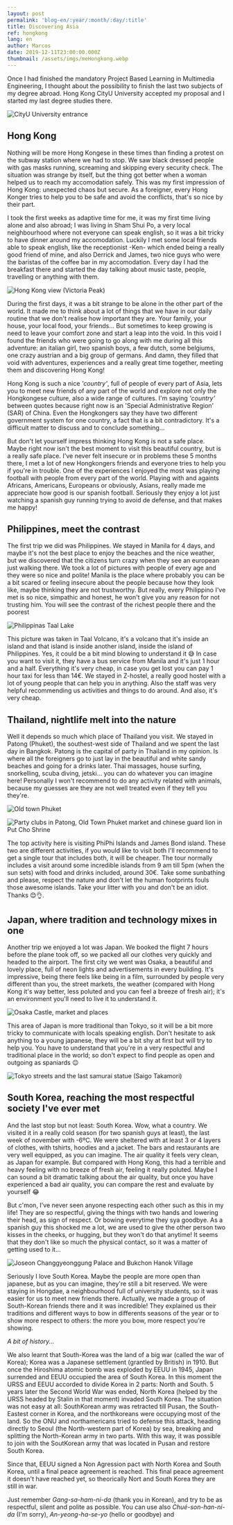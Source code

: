 ```yaml
---
layout: post
permalink: 'blog-en/:year/:month/:day/:title'
title: Discovering Asia
ref: hongkong
lang: en
author: Marcos
date: 2019-12-11T23:00:00.000Z
thumbnail: /assets/imgs/meHongkong.webp
---
```

Once I had finished the mandatory Project Based Learning in Multimedia Engineering, I thought about the possibility to finish the last two subjects of my degree abroad. Hong Kong CityU University accepted my proposal and I started my last degree studies there.

![CityU University entrance](/assets/imgs/cityu.webp "CityU University entrance")

## Hong Kong

Nothing will be more Hong Kongese in these times than finding a protest on the subway station where we had to stop. We saw black dressed people with gas masks running, screaming and skipping every security check. The situation was strange by itself, but the thing got better when a woman helped us to reach my accomodation safely. This was my first impression of Hong Kong: unexpected chaos but secure. As a foreigner, every Hong Konger tries to help you to be safe and avoid the conflicts, that's so nice by their part. 

I took the first weeks as adaptive time for me, it was my first time living alone and also abroad; I was living in Sham Shui Po, a very local neighbourhood where not everyone can speak english, so it was a bit tricky to have dinner around my accomodation. Luckily I met some local friends able to speak english, like the receptionist -Ken- which ended being a really good friend of mine, and also Derrick and James, two nice guys who were the baristas of the coffee bar in my accomodation. Every day I had the breakfast there and started the day talking about music taste, people, travelling or anything with them.

![Hong Kong view (Victoria Peak)](/assets/imgs/hk.webp "Hong Kong view (Victoria Peak)")

During the first days, it was a bit strange to be alone in the other part of the world. It made me to think about a lot of things that we have in our daily routine that we don't realise how important they are. Your family, your house, your local food, your friends... But sometimes to keep growing is need to leave your comfort zone and start a leap into the void. In this void I found the friends who were going to go along with me during all this adventure: an italian girl, two spanish boys, a few dutch, some belgiums, one crazy austrian and a big group of germans. And damn, they filled that void with adventures, experiences and a really great time together, meeting them and discovering Hong Kong!

Hong Kong is such a nice *'country'*, full of people of every part of Asia, lets you to meet new friends of any part of the world and explore not only the Hongkongese culture, also a wide range of cultures. I'm saying *'country'* between quotes because right now is an 'Special Administrative Region' (SAR) of China. Even the Hongkongers say they have two different government system for one country, a fact that is a bit contradictory. It's a difficult matter to discuss and to conclude something... 

But don't let yourself impress thinking Hong Kong is not a safe place. Maybe right now isn't the best moment to visit this beautiful country, but is a really safe place. I've never felt insecure or in problems these 5 months there, I met a lot of new Hongkongers friends and everyone tries to help you if you're in trouble. One of the experiences I enjoyed the most was playing football with people from every part of the world. Playing with and againts Africans, Americans, Europeans or obviously, Asians, really made me appreciate how good is our spanish football. Seriously they enjoy a lot just watching a spanish guy running trying to avoid de defense, and that makes me happy!

## Philippines, meet the contrast

The first trip we did was Philippines. We stayed in Manila for 4 days, and maybe it's not the best place to enjoy the beaches and the nice weather, but we discovered that the citizens turn crazy when they see an european just walking there. We took a lot of pictures with people of every age and they were so nice and polite! Manila is the place where probably you can be a bit scared or feeling insecure about the people because how they look like, maybe thinking they are not trustworthy. But really, every Philippino I've met is so nice, simpathic and honest, he won't give you any reason for not trusting him. You will see the contrast of the richest people there and the poorest

![Philippinas Taal Lake](/assets/imgs/taallake.webp "Philippinas Taal Lake")

This picture was taken in Taal Volcano, it's a volcano that it's inside an island and that island is inside another island, inside the island of Philippines. Yes, it could be a bit mind blowing to understand it 😅 In case you want to visit it, they have a bus service from Manila and it's just 1 hour and a half. Everything it's very cheap, in case you get lost you can pay 1 hour taxi for less than 14€. We stayed in Z-hostel, a really good hostel with a lot of young  people that can help you in anything. Also the staff was very helpful recommending us activities and things to do around. And also, it's very cheap.

## Thailand, nightlife melt into the nature

Well it depends so much which place of Thailand you visit. We stayed in Patong (Phuket), the southest-west side of Thailand and we spent the last day in Bangkok. Patong is the capital of party in Thailand in my opinion. Is where all the foreigners go to just lay in the beautiful and white sandy beaches and going for a drinks later. Thai massages, house surfing, snorkelling, scuba diving, jetski... you can do whatever you can imagine here! Personally I won't recommend to do any activity related with animals, because my guesses are they are not well treated even if they tell you they're. 

![Old town Phuket](/assets/imgs/phuket.webp "Old town Phuket")

![Party clubs in Patong, Old Town Phuket market and chinese guard lion in Put Cho Shrine](/assets/imgs/thai.webp "Party clubs in Patong, Old Town Phuket market and chinese guard lion in Put Cho Shrine")

The top activity here is visiting PhiPhi Islands and James Bond island. These two are different activities, if you would like to visit both I'll recommend to get a single tour that includes both, it will be cheaper. The tour normally includes a visit around some incredible islands from 9 am till 5pm (when the sun sets) with food and drinks included, around 30€. Take some sunbathing and please, respect the nature and don't let the human footprints fouls those awesome islands. Take your litter with you and don't be an idiot. Thanks 😊👌.

## Japan, where tradition and technology mixes in one

Another trip we enjoyed a lot was Japan. We booked the flight 7 hours before the plane took off, so we packed all our clothes very quickly and headed to the airport. The first city we went was Osaka, a beautiful and lovely place, full of neon lights and advertisements in every building. It's impressive, being there feels like being in a film, surrounded by people very different than you, the street markets, the weather (compared with Hong Kong it's way better, less poluted and you can feel a breeze of fresh air); it's an environment you'll need to live it to understand it.

![Osaka Castle, market and places](/assets/imgs/osaka.webp "Osaka Castle, market and places")

This area of Japan is more traditional than Tokyo, so it will be a bit more tricky to communicate with locals speaking english. Don't hesitate to ask anything to a young japanese, they will be a bit shy at first but will try to help you. You have to understand that you're in a very respectful and traditional place in the world; so don't expect to find people as open and outgoing as spaniards 😉

![Tokyo streets and the last samurai statue (Saigo Takamori)](/assets/imgs/tokyo.webp "Tokyo streets and the last samurai statue (Saigo Takamori)")

## South Korea, reaching the most respectful society I've ever met

And the last stop but not least: South Korea. Wow, what a country. We visited it in a really cold season (for two spanish guys at least), the last week of november with -6ºC. We were sheltered with at least 3 or 4 layers of clothes, with tshirts, hoodies and a jacket. The bars and restaurants are very well equipped, as you can imagine. The air quality it feels very clean, as Japan for example. But compared with Hong Kong, this had a terrible and heavy feeling with no breeze of fresh air, feeling it really poluted. Maybe I can sound a bit dramatic talking about the air quality, but once you have experienced a bad air quality, you can compare the rest and evaluate by yourself 😂

But c'mon, I've never seen anyone respecting each other such as this in my life! They are so respectful, giving the things with two hands and lowering their head, as sign of respect. Or bowing everytime they sya goodbye. As a spanish guy this shocked me a lot, we are used to give the other person two kisses in the cheeks, or hugging, but they won't do that anytime! It seems that they don't like so much the physical contact, so it was a matter of getting used to it... 

![Joseon Changgyeonggung Palace and Bukchon Hanok Village](/assets/imgs/korea.webp "Joseon Changgyeonggung Palace and Bukchon Hanok Village")

Seriously I love South Korea. Maybe the people are more open than japanese, but as you can imagine, they're still a bit reserved. We were staying in Hongdae, a neighbourhood full of university students, so it was easier for us to meet new friends there. Actually, we made a group of South-Korean friends there and it was incredible! They explained us their traditions and different ways to bow in differents seasons of the year or to show more respect to others: the more you bow, more respect you're showing. 

*A bit of history...*

We also learnt that South-Korea was the land of a big war (called the war of Korea); Korea was a Japanese settlement (grantled by British) in 1910. But once the Hiroshima atomic bomb was exploded by EEUU in 1945, Japan surrended and EEUU occupied the area of South Korea. In this moment the URSS and EEUU accorded to divide Korea in 2 parts: North and South. 5 years later the Second World War was ended, North Korea (helped by the URSS headed by Stalin in that moment) invaded South Korea. The situation was not easy at all: SouthKorean army was retracted till Pusan, the South-Eastest corner in Korea, and the northkoreans were occupying most of the land. So the ONU and northamericans tried to defense this attack, heading directly to Seoul (the North-western part of Korea) by sea, breaking and splitting the North-Korean army in two parts. With this way, it was possible to join with the SoutKorean army that was located in Pusan and restore South Korea.

Since that, EEUU signed a Non Agression pact with North Korea and South Korea, until a final peace agreement is reached. This final peace agreement it doesn't have reached yet, so theorically Nort and South Korea they are still in war.

Just remember *Gang-sa-ham-ni-da* (thank you in Korean), and try to be as respectful, silent and polite as possible. You can use also *Chué-son-han-ni-da* (I'm sorry), *An-yeong-ha-se-yo* (hello or goodbye) and
